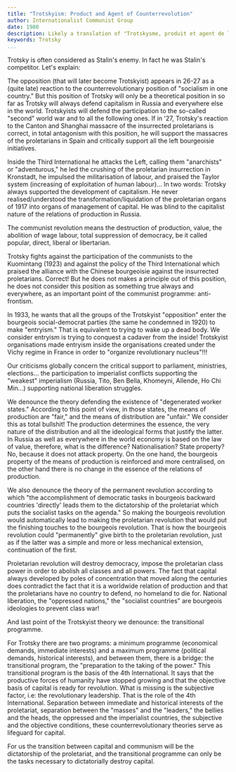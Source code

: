 ```yaml
---
title: "Trotskyism: Product and Agent of Counterrevolution"
author: Internationalist Communist Group
date: 1980
description: Likely a translation of "Trotskysme, produit et agent de la contre-révolution" from Le Communiste no. 8, November 1980. Some minor corrections to spelling and punctuation have been made for this red texts version. From <http://www.gci-icg.org/english/trotskyism.htm>.
keywords: Trotsky
...
```


Trotsky is often considered as Stalin's enemy. In fact he was Stalin's
competitor. Let's explain:

The opposition (that will later become Trotskyist) appears in 26-27 as
a (quite late) reaction to the counterrevolutionary position of
"socialism in one country." But this position of Trotsky will only be a
theoretical position in so far as Trotsky will always defend capitalism
in Russia and everywhere else in the world. Trotskyists will defend the
participation to the so-called "second" world war and to all the
following ones. If in '27, Trotsky's reaction to the Canton and
Shanghai massacre of the insurrected proletarians is correct, in total
antagonism with this position, he will support the massacres of the
proletarians in Spain and critically support all the left bourgeoisie
initiatives.

Inside the Third International he attacks the Left, calling them
"anarchists" or "adventurous," he led the crushing of the proletarian
insurrection in Kronstadt, he impulsed the militarisation of labour,
and praised the Taylor system (increasing of exploitation of human
labour)... In two words: Trotsky always supported the development of
capitalism. He never realised/understood the transformation/liquidation
of the proletarian organs of 1917 into organs of management of capital.
He was blind to the capitalist nature of the relations of production in
Russia.

The communist revolution means the destruction of production, value, the
abolition of wage labour, total suppression of democracy, be it called
popular, direct, liberal or libertarian.

Trotsky fights against the participation of the communists to the
Kuomintang (1923) and against the policy of the Third International
which praised the alliance with the Chinese bourgeoisie against the
insurrected proletarians. Correct! But he does not makes a principle
out of this position, he does not consider this position as something
true always and everywhere, as an important point of the communist
programme: anti-frontism.

In 1933, he wants that all the groups of the Trotskyist "opposition"
enter the bourgeois social-democrat parties (the same he condemned in
1920) to make "entryism." That is equivalent to trying to wake up a
dead body. We consider entryism is trying to conquest a cadaver from
the inside! Trotskyist organisations made entryism inside the
organisations created under the Vichy regime in France in order to
"organize revolutionary nucleus"!!!

Our criticisms globally concern the critical support to parliament,
ministries, elections... the participation to imperialist conflicts
supporting the "weakest" imperialism (Russia, Tito, Ben Bella,
Khomeyni, Allende, Ho Chi Min...) supporting national liberation
struggles.

We denounce the theory defending the existence of "degenerated worker
states." According to this point of view, in those states, the means of
production are "fair," and the means of distribution are "unfair." We
consider this as total bullshit! The production determines the essence,
the very nature of the distribution and all the ideological forms that
justify the latter. In Russia as well as everywhere in the world
economy is based on the law of value, therefore, what is the
difference? Nationalisation? State property? No, because it does not
attack property. On the one hand, the bourgeois property of the means
of production is reinforced and more centralised, on the other hand
there is no change in the essence of the relations of production.

We also denounce the theory of the permanent revolution according to
which "the accomplishment of democratic tasks in bourgeois backward
countries 'directly' leads them to the dictatorship of the proletariat
which puts the socialist tasks on the agenda." So making the bourgeois
revolution would automatically lead to making the proletarian
revolution that would put the finishing touches to the bourgeois
revolution. That is how the bourgeois revolution could "permanently"
give birth to the proletarian revolution, just as if the latter was a
simple and more or less mechanical extension, continuation of the
first.

Proletarian revolution will destroy democracy, impose the proletarian
class power in order to abolish all classes and all powers. The fact
that capital always developed by poles of concentration that moved
along the centuries does contradict the fact that it is a worldwide
relation of production and that the proletarians have no country to
defend, no homeland to die for. National liberation, the "oppressed
nations," the "socialist countries" are bourgeois ideologies to prevent
class war!

And last point of the Trotskyist theory we denounce: the transitional
programme.

For Trotsky there are two programs: a minimum programme (economical
demands, immediate interests) and a maximum programme (political
demands, historical interests), and between them, there is a bridge:
the transitional program, the "preparation to the taking of the power."
This transitional program is the basis of the 4th International. It
says that the productive forces of humanity have stopped growing and
that the objective basis of capital is ready for revolution. What is
missing is the subjective factor, i.e: the revolutionary leadership.
That is the role of the 4th International. Separation between immediate
and historical interests of the proletariat, separation between the
"masses" and the "leaders," the bellies and the heads, the oppressed
and the imperialist countries, the subjective and the objective
conditions, these counterrevolutionary theories serve as lifeguard for
capital.

For us the transition between capital and communism will be the
dictatorship of the proletariat, and the transitional programme can only
be the tasks necessary to dictatorially destroy capital.
